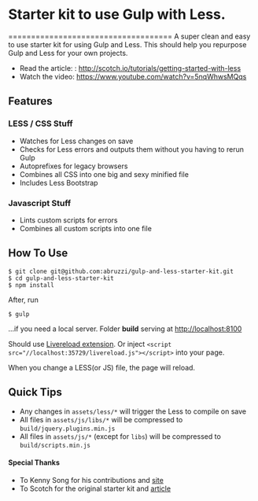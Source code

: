 # Starter kit to use Gulp with Less.
====================================
A super clean and easy to use starter kit for using Gulp and Less. This should help you repurpose Gulp and Less for your own projects.

- Read the article: : http://scotch.io/tutorials/getting-started-with-less
- Watch the video: https://www.youtube.com/watch?v=5nqWhwsMQqs

## Features

### LESS / CSS Stuff

- Watches for Less changes on save
- Checks for Less errors and outputs them without you having to rerun Gulp
- Autoprefixes for legacy browsers
- Combines all CSS into one big and sexy minified file
- Includes Less Bootstrap

### Javascript Stuff

- Lints custom scripts for errors
- Combines all custom scripts into one file

## How To Use

    $ git clone git@github.com:abruzzi/gulp-and-less-starter-kit.git
    $ cd gulp-and-less-starter-kit
    $ npm install
    
After, run

    $ gulp
    
...if you need a local server. Folder **build** serving at [http://localhost:8100](http://localhost:8100)

Should use [Livereload extension](http://livereload.com/extensions/). Or inject `<script src="//localhost:35729/livereload.js"></script>` into your page.

When you change a LESS(or JS) file, the page will reload.

## Quick Tips
- Any changes in `assets/less/*` will trigger the Less to compile on save
- All files in `assets/js/libs/*`  will be compressed to `build/jquery.plugins.min.js`
- All files in `assets/js/*` (except for `libs`) will be compressed to `build/scripts.min.js`


#### Special Thanks

-  To Kenny Song for his contributions and [site](https://github.com/baivong)
-  To Scotch for the original starter kit and [article](https://scotch.io/tutorials/a-quick-guide-to-using-livereload-with-gulp)